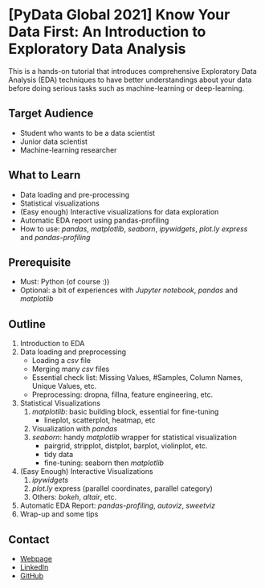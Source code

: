 # [PyData Global 2021] Know Your Data First: An Introduction to Exploratory Data Analysis

This is a hands-on tutorial that introduces comprehensive
Exploratory Data Analysis (EDA) techniques to have better understandings
about your data before doing serious tasks such as machine-learning
or deep-learning.

## Target Audience

- Student who wants to be a data scientist
- Junior data scientist
- Machine-learning researcher

## What to Learn

- Data loading and pre-processing
- Statistical visualizations
- (Easy enough) Interactive visualizations for data exploration
- Automatic EDA report using pandas-profiling
- How to use: *pandas*, *matplotlib*, *seaborn*, *ipywidgets*,
  *plot.ly express* and *pandas-profiling*

## Prerequisite

- Must: Python (of course :))
- Optional: a bit of experiences with *Jupyter notebook*, *pandas*
  and *matplotlib*

## Outline

1. Introduction to EDA
2. Data loading and preprocessing
    - Loading a *csv* file
    - Merging many *csv* files
    - Essential check list: Missing Values, #Samples, Column Names, Unique Values, etc.
    - Preprocessing: dropna, fillna, feature engineering, etc.
3. Statistical Visualizations
    1. *matplotlib*: basic building block, essential for fine-tuning
        - lineplot, scatterplot, heatmap, etc
    2. Visualization with *pandas*
    3. *seaborn*: handy *matplotlib* wrapper for statistical visualization
        - pairgrid, stripplot, distplot, barplot, violinplot, etc.
        - tidy data
        - fine-tuning: seaborn then *matplotlib*
4. (Easy Enough) Interactive Visualizations
    1. *ipywidgets*
    2. *plot.ly* express (parallel coordinates, parallel category)
    3. Others: *bokeh*, *altair*, etc.
5. Automatic EDA Report: *pandas-profiling*, *autoviz*, *sweetviz*
6. Wrap-up and some tips

## Contact

- [Webpage](https://sesise.webflow.io/)
- [LinkedIn](https://www.linkedin.com/in/sin-seok-seo-9a470949/)
- [GitHub](https://github.com/sesise0307)
